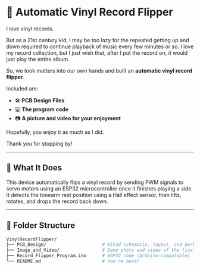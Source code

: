 # 🎵 Automatic Vinyl Record Flipper

I love vinyl records.

But as a 21st century kid, I may be too lazy for the repeated getting up and down required to continue playback of music every few minutes or so. I love my record collection, but I just wish that, after I put the record on, it would just play the entire album.

So, we took matters into our own hands and built an **automatic vinyl record flipper**.

Included are:
- 🛠️ **PCB Design Files**
- 💻 **The program code**
- 📷 **A picture and video for your enjoyment**

Hopefully, you enjoy it as much as I did.

Thank you for stopping by!

---

## 🧠 What It Does

This device automatically flips a vinyl record by sending PWM signals to servo motors using an ESP32 microcontroller once it finishes playing a side. It detects the tonearm rest position using a Hall effect sensor, then lifts, rotates, and drops the record back down.

---

## 📁 Folder Structure

```bash
VinylRecordFlipper/
├── PCB_Design/                     # KiCad schematic, layout, and Gerbers
├── Image_and_Video/                # Demo photo and video of the final product
├── Record_Flipper_Program.ino      # ESP32 code (Arduino-compatible)
└── README.md                       # You're here!
